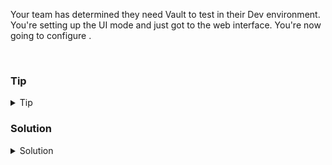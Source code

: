 Your team has determined they need Vault to test in their Dev environment. You're setting up the UI mode and just got to the web interface. You're now going to configure . 



<br>

### Tip

<details>
<summary>Tip</summary>

[Getting started with the UI](https://developer.hashicorp.com/vault/tutorials/getting-started-ui/getting-started-ui)

</details>

### Solution
<details>
<summary>Solution</summary>

Follow along from Step 5 of the above link to continue, or see below.

![raft_storage](/assets/raft_storage.png)

</details>